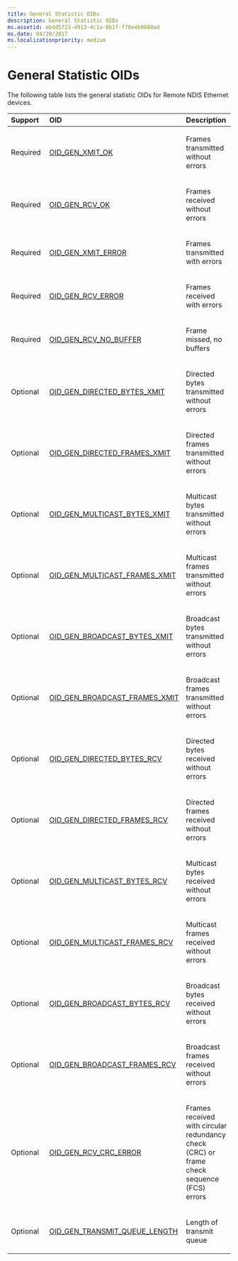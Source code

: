 ```yaml
---
title: General Statistic OIDs
description: General Statistic OIDs
ms.assetid: ebdd5723-d913-4c1a-8b1f-f70e4b0080ad
ms.date: 04/20/2017
ms.localizationpriority: medium
---
```


# General Statistic OIDs





The following table lists the general statistic OIDs for Remote NDIS Ethernet devices.

<table>
<colgroup>
<col width="33%" />
<col width="33%" />
<col width="33%" />
</colgroup>
<thead>
<tr class="header">
<th align="left">Support</th>
<th align="left">OID</th>
<th align="left">Description</th>
</tr>
</thead>
<tbody>
<tr class="odd">
<td align="left"><p>Required</p></td>
<td align="left"><p><a href="https://msdn.microsoft.com/library/windows/hardware/ff569656" data-raw-source="[OID_GEN_XMIT_OK](https://msdn.microsoft.com/library/windows/hardware/ff569656)">OID_GEN_XMIT_OK</a></p></td>
<td align="left"><p>Frames transmitted without errors</p></td>
</tr>
<tr class="even">
<td align="left"><p>Required</p></td>
<td align="left"><p><a href="https://msdn.microsoft.com/library/windows/hardware/ff569632" data-raw-source="[OID_GEN_RCV_OK](https://msdn.microsoft.com/library/windows/hardware/ff569632)">OID_GEN_RCV_OK</a></p></td>
<td align="left"><p>Frames received without errors</p></td>
</tr>
<tr class="odd">
<td align="left"><p>Required</p></td>
<td align="left"><p><a href="https://msdn.microsoft.com/library/windows/hardware/ff569654" data-raw-source="[OID_GEN_XMIT_ERROR](https://msdn.microsoft.com/library/windows/hardware/ff569654)">OID_GEN_XMIT_ERROR</a></p></td>
<td align="left"><p>Frames transmitted with errors</p></td>
</tr>
<tr class="even">
<td align="left"><p>Required</p></td>
<td align="left"><p><a href="https://msdn.microsoft.com/library/windows/hardware/ff569629" data-raw-source="[OID_GEN_RCV_ERROR](https://msdn.microsoft.com/library/windows/hardware/ff569629)">OID_GEN_RCV_ERROR</a></p></td>
<td align="left"><p>Frames received with errors</p></td>
</tr>
<tr class="odd">
<td align="left"><p>Required</p></td>
<td align="left"><p><a href="https://msdn.microsoft.com/library/windows/hardware/ff569631" data-raw-source="[OID_GEN_RCV_NO_BUFFER](https://msdn.microsoft.com/library/windows/hardware/ff569631)">OID_GEN_RCV_NO_BUFFER</a></p></td>
<td align="left"><p>Frame missed, no buffers</p></td>
</tr>
<tr class="even">
<td align="left"><p>Optional</p></td>
<td align="left"><p><a href="https://msdn.microsoft.com/library/windows/hardware/ff569578" data-raw-source="[OID_GEN_DIRECTED_BYTES_XMIT](https://msdn.microsoft.com/library/windows/hardware/ff569578)">OID_GEN_DIRECTED_BYTES_XMIT</a></p></td>
<td align="left"><p>Directed bytes transmitted without errors</p></td>
</tr>
<tr class="odd">
<td align="left"><p>Optional</p></td>
<td align="left"><p><a href="https://msdn.microsoft.com/library/windows/hardware/ff569580" data-raw-source="[OID_GEN_DIRECTED_FRAMES_XMIT](https://msdn.microsoft.com/library/windows/hardware/ff569580)">OID_GEN_DIRECTED_FRAMES_XMIT</a></p></td>
<td align="left"><p>Directed frames transmitted without errors</p></td>
</tr>
<tr class="even">
<td align="left"><p>Optional</p></td>
<td align="left"><p><a href="https://msdn.microsoft.com/library/windows/hardware/ff569612" data-raw-source="[OID_GEN_MULTICAST_BYTES_XMIT](https://msdn.microsoft.com/library/windows/hardware/ff569612)">OID_GEN_MULTICAST_BYTES_XMIT</a></p></td>
<td align="left"><p>Multicast bytes transmitted without errors</p></td>
</tr>
<tr class="odd">
<td align="left"><p>Optional</p></td>
<td align="left"><p><a href="https://msdn.microsoft.com/library/windows/hardware/ff569614" data-raw-source="[OID_GEN_MULTICAST_FRAMES_XMIT](https://msdn.microsoft.com/library/windows/hardware/ff569614)">OID_GEN_MULTICAST_FRAMES_XMIT</a></p></td>
<td align="left"><p>Multicast frames transmitted without errors</p></td>
</tr>
<tr class="even">
<td align="left"><p>Optional</p></td>
<td align="left"><p><a href="https://msdn.microsoft.com/library/windows/hardware/ff569440" data-raw-source="[OID_GEN_BROADCAST_BYTES_XMIT](https://msdn.microsoft.com/library/windows/hardware/ff569440)">OID_GEN_BROADCAST_BYTES_XMIT</a></p></td>
<td align="left"><p>Broadcast bytes transmitted without errors</p></td>
</tr>
<tr class="odd">
<td align="left"><p>Optional</p></td>
<td align="left"><p><a href="https://msdn.microsoft.com/library/windows/hardware/ff569442" data-raw-source="[OID_GEN_BROADCAST_FRAMES_XMIT](https://msdn.microsoft.com/library/windows/hardware/ff569442)">OID_GEN_BROADCAST_FRAMES_XMIT</a></p></td>
<td align="left"><p>Broadcast frames transmitted without errors</p></td>
</tr>
<tr class="even">
<td align="left"><p>Optional</p></td>
<td align="left"><p><a href="https://msdn.microsoft.com/library/windows/hardware/ff569577" data-raw-source="[OID_GEN_DIRECTED_BYTES_RCV](https://msdn.microsoft.com/library/windows/hardware/ff569577)">OID_GEN_DIRECTED_BYTES_RCV</a></p></td>
<td align="left"><p>Directed bytes received without errors</p></td>
</tr>
<tr class="odd">
<td align="left"><p>Optional</p></td>
<td align="left"><p><a href="https://msdn.microsoft.com/library/windows/hardware/ff569579" data-raw-source="[OID_GEN_DIRECTED_FRAMES_RCV](https://msdn.microsoft.com/library/windows/hardware/ff569579)">OID_GEN_DIRECTED_FRAMES_RCV</a></p></td>
<td align="left"><p>Directed frames received without errors</p></td>
</tr>
<tr class="even">
<td align="left"><p>Optional</p></td>
<td align="left"><p><a href="https://msdn.microsoft.com/library/windows/hardware/ff569611" data-raw-source="[OID_GEN_MULTICAST_BYTES_RCV](https://msdn.microsoft.com/library/windows/hardware/ff569611)">OID_GEN_MULTICAST_BYTES_RCV</a></p></td>
<td align="left"><p>Multicast bytes received without errors</p></td>
</tr>
<tr class="odd">
<td align="left"><p>Optional</p></td>
<td align="left"><p><a href="https://msdn.microsoft.com/library/windows/hardware/ff569613" data-raw-source="[OID_GEN_MULTICAST_FRAMES_RCV](https://msdn.microsoft.com/library/windows/hardware/ff569613)">OID_GEN_MULTICAST_FRAMES_RCV</a></p></td>
<td align="left"><p>Multicast frames received without errors</p></td>
</tr>
<tr class="even">
<td align="left"><p>Optional</p></td>
<td align="left"><p><a href="https://msdn.microsoft.com/library/windows/hardware/ff569439" data-raw-source="[OID_GEN_BROADCAST_BYTES_RCV](https://msdn.microsoft.com/library/windows/hardware/ff569439)">OID_GEN_BROADCAST_BYTES_RCV</a></p></td>
<td align="left"><p>Broadcast bytes received without errors</p></td>
</tr>
<tr class="odd">
<td align="left"><p>Optional</p></td>
<td align="left"><p><a href="https://msdn.microsoft.com/library/windows/hardware/ff569441" data-raw-source="[OID_GEN_BROADCAST_FRAMES_RCV](https://msdn.microsoft.com/library/windows/hardware/ff569441)">OID_GEN_BROADCAST_FRAMES_RCV</a></p></td>
<td align="left"><p>Broadcast frames received without errors</p></td>
</tr>
<tr class="even">
<td align="left"><p>Optional</p></td>
<td align="left"><p><a href="https://msdn.microsoft.com/library/windows/hardware/ff569627" data-raw-source="[OID_GEN_RCV_CRC_ERROR](https://msdn.microsoft.com/library/windows/hardware/ff569627)">OID_GEN_RCV_CRC_ERROR</a></p></td>
<td align="left"><p>Frames received with circular redundancy check (CRC) or frame check sequence (FCS) errors</p></td>
</tr>
<tr class="odd">
<td align="left"><p>Optional</p></td>
<td align="left"><p><a href="https://msdn.microsoft.com/library/windows/hardware/ff569646" data-raw-source="[OID_GEN_TRANSMIT_QUEUE_LENGTH](https://msdn.microsoft.com/library/windows/hardware/ff569646)">OID_GEN_TRANSMIT_QUEUE_LENGTH</a></p></td>
<td align="left"><p>Length of transmit queue</p></td>
</tr>
</tbody>
</table>

 

 

 





